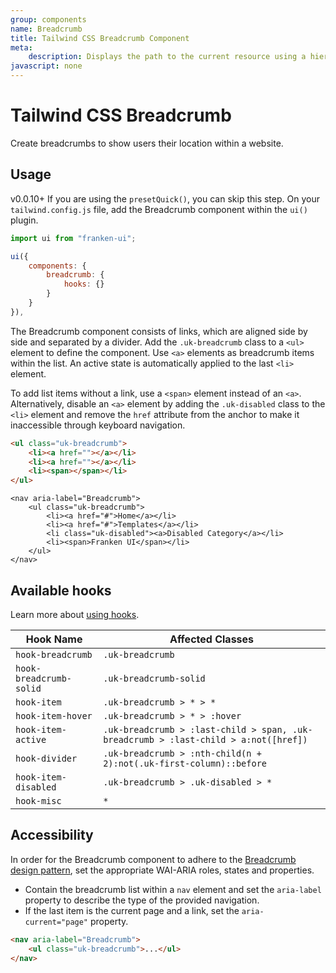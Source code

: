 ```yaml
---
group: components
name: Breadcrumb
title: Tailwind CSS Breadcrumb Component
meta:
    description: Displays the path to the current resource using a hierarchy of links.
javascript: none
---
```


# Tailwind CSS Breadcrumb

<p class="mt-2 text-xl text-muted-foreground">
    Create breadcrumbs to show users their location within a website.
</p>

## Usage

<span class="uk-badge uk-badge-danger">v0.0.10+</span> If you are using the `presetQuick()`, you can skip this step. On your `tailwind.config.js` file, add the Breadcrumb component within the `ui()` plugin.

```javascript
import ui from "franken-ui";

ui({
    components: {
        breadcrumb: {
            hooks: {}
        }
    }
}),
```

The Breadcrumb component consists of links, which are aligned side by side and separated by a divider. Add the `.uk-breadcrumb` class to a `<ul>` element to define the component. Use `<a>` elements as breadcrumb items within the list. An active state is automatically applied to the last `<li>` element.

To add list items without a link, use a `<span>` element instead of an `<a>`. Alternatively, disable an `<a>` element by adding the `.uk-disabled` class to the `<li>` element and remove the `href` attribute from the anchor to make it inaccessible through keyboard navigation.

```html
<ul class="uk-breadcrumb">
    <li><a href=""></a></li>
    <li><a href=""></a></li>
    <li><span></span></li>
</ul>
```

```example
<nav aria-label="Breadcrumb">
    <ul class="uk-breadcrumb">
        <li><a href="#">Home</a></li>
        <li><a href="#">Templates</a></li>
        <li class="uk-disabled"><a>Disabled Category</a></li>
        <li><span>Franken UI</span></li>
    </ul>
</nav>
```

## Available hooks

Learn more about [using hooks](hooks.md).

| Hook Name               | Affected Classes                                                                    |
|-------------------------|-------------------------------------------------------------------------------------|
| `hook-breadcrumb`       | `.uk-breadcrumb`                                                                    |
| `hook-breadcrumb-solid` | `.uk-breadcrumb-solid`                                                              |
| `hook-item`             | `.uk-breadcrumb > * > *`                                                            |
| `hook-item-hover`       | `.uk-breadcrumb > * > :hover`                                                       |
| `hook-item-active`      | `.uk-breadcrumb > :last-child > span, .uk-breadcrumb > :last-child > a:not([href])` |
| `hook-divider`          | `.uk-breadcrumb > :nth-child(n + 2):not(.uk-first-column)::before`                  |
| `hook-item-disabled`    | `.uk-breadcrumb > .uk-disabled > *`                                                 |
| `hook-misc`             | `*`                                                                                 |

## Accessibility

In order for the Breadcrumb component to adhere to the [Breadcrumb design pattern](https://www.w3.org/WAI/ARIA/apg/patterns/breadcrumb/), set the appropriate WAI-ARIA roles, states and properties.

- Contain the breadcrumb list within a `nav` element and set the `aria-label` property to describe the type of the provided navigation.
- If the last item is the current page and a link, set the `aria-current="page"` property.

```html
<nav aria-label="Breadcrumb">
    <ul class="uk-breadcrumb">...</ul>
</nav>
```
